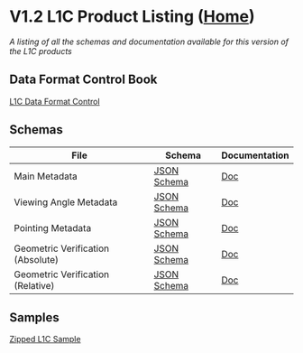 # V1.2 L1C Product Listing ([Home](../../../README.md))

*A listing of all the schemas and documentation available for this version of the L1C products*

## Data Format Control Book

[L1C Data Format Control](../docs/FarEarth-L1C-Data-Format-Control-Book-V1.2.pdf)

## Schemas

| File     | Schema      | Documentation      |
| ------------- | ------------- | ------------- |
| Main Metadata | [JSON Schema](METADATA_V1_2.json) | [Doc](METADATA_V1_2.md) |
| Viewing Angle Metadata | [JSON Schema](VIEW_ANGLES_V1_2.json) | [Doc](VIEW_ANGLES_V1_2.md) |
| Pointing Metadata | [JSON Schema](POINTING_V1_2.json) | [Doc](POINTING_V1_2.md) |
| Geometric Verification (Absolute) | [JSON Schema](GVER_ABS_V1_2.json) | [Doc](GVER_ABS_V1_2.md) |
| Geometric Verification (Relative) | [JSON Schema](GVER_REL_V1_2.json) | [Doc](GVER_REL_V1_2.md) |

## Samples

[Zipped L1C Sample](https://stfarearth3b2cstatic.blob.core.windows.net/product-samples/products/v1.2/L1C/LANDSAT-9_OLI_20220804T083603_20220804T083634_L1C_R1C1.zip)
